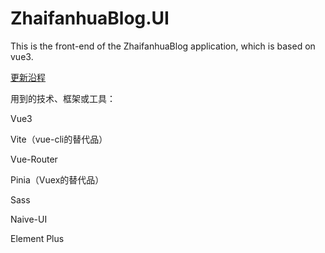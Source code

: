 # ZhaifanhuaBlog.UI

This is the front-end of the ZhaifanhuaBlog application, which is based on vue3.



[更新沿程](UpdateTimeline.md)



用到的技术、框架或工具：

Vue3

Vite（vue-cli的替代品）

Vue-Router

Pinia（Vuex的替代品）

Sass

Naive-UI

Element Plus
